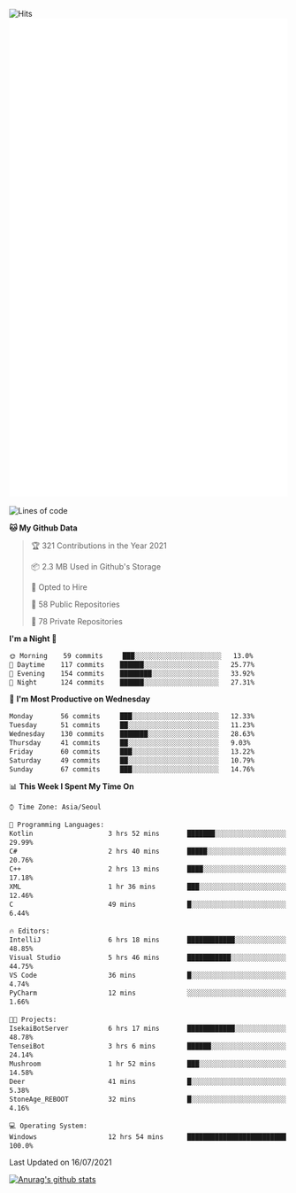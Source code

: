 ![Hits](https://hits.seeyoufarm.com/api/count/incr/badge.svg?url=https%3A%2F%2Fgithub.com%2Fkokose1234&count_bg=%2379C83D&title_bg=%23555555&icon=apple.svg&icon_color=%23E7E7E7&title=hits&edge_flat=false)
<br/>
![Metrics](https://github.com/kokose1234/kokose1234/blob/main/github-metrics.svg)

<!--START_SECTION:waka-->
![Lines of code](https://img.shields.io/badge/From%20Hello%20World%20I%27ve%20Written-13.0%20million%20lines%20of%20code-blue)

**🐱 My Github Data** 

> 🏆 321 Contributions in the Year 2021
 > 
> 📦 2.3 MB Used in Github's Storage 
 > 
> 💼 Opted to Hire
 > 
> 📜 58 Public Repositories 
 > 
> 🔑 78 Private Repositories  
 > 
**I'm a Night 🦉** 

```text
🌞 Morning    59 commits     ███░░░░░░░░░░░░░░░░░░░░░░   13.0% 
🌆 Daytime    117 commits    ██████░░░░░░░░░░░░░░░░░░░   25.77% 
🌃 Evening    154 commits    ████████░░░░░░░░░░░░░░░░░   33.92% 
🌙 Night      124 commits    ██████░░░░░░░░░░░░░░░░░░░   27.31%

```
📅 **I'm Most Productive on Wednesday** 

```text
Monday       56 commits     ███░░░░░░░░░░░░░░░░░░░░░░   12.33% 
Tuesday      51 commits     ██░░░░░░░░░░░░░░░░░░░░░░░   11.23% 
Wednesday    130 commits    ███████░░░░░░░░░░░░░░░░░░   28.63% 
Thursday     41 commits     ██░░░░░░░░░░░░░░░░░░░░░░░   9.03% 
Friday       60 commits     ███░░░░░░░░░░░░░░░░░░░░░░   13.22% 
Saturday     49 commits     ██░░░░░░░░░░░░░░░░░░░░░░░   10.79% 
Sunday       67 commits     ███░░░░░░░░░░░░░░░░░░░░░░   14.76%

```


📊 **This Week I Spent My Time On** 

```text
⌚︎ Time Zone: Asia/Seoul

💬 Programming Languages: 
Kotlin                   3 hrs 52 mins       ███████░░░░░░░░░░░░░░░░░░   29.99% 
C#                       2 hrs 40 mins       █████░░░░░░░░░░░░░░░░░░░░   20.76% 
C++                      2 hrs 13 mins       ████░░░░░░░░░░░░░░░░░░░░░   17.18% 
XML                      1 hr 36 mins        ███░░░░░░░░░░░░░░░░░░░░░░   12.46% 
C                        49 mins             █░░░░░░░░░░░░░░░░░░░░░░░░   6.44%

🔥 Editors: 
IntelliJ                 6 hrs 18 mins       ████████████░░░░░░░░░░░░░   48.85% 
Visual Studio            5 hrs 46 mins       ███████████░░░░░░░░░░░░░░   44.75% 
VS Code                  36 mins             █░░░░░░░░░░░░░░░░░░░░░░░░   4.74% 
PyCharm                  12 mins             ░░░░░░░░░░░░░░░░░░░░░░░░░   1.66%

🐱‍💻 Projects: 
IsekaiBotServer          6 hrs 17 mins       ████████████░░░░░░░░░░░░░   48.78% 
TenseiBot                3 hrs 6 mins        ██████░░░░░░░░░░░░░░░░░░░   24.14% 
Mushroom                 1 hr 52 mins        ███░░░░░░░░░░░░░░░░░░░░░░   14.58% 
Deer                     41 mins             █░░░░░░░░░░░░░░░░░░░░░░░░   5.38% 
StoneAge_REBOOT          32 mins             █░░░░░░░░░░░░░░░░░░░░░░░░   4.16%

💻 Operating System: 
Windows                  12 hrs 54 mins      █████████████████████████   100.0%

```


 Last Updated on 16/07/2021
<!--END_SECTION:waka-->

[![Anurag's github stats](https://github-readme-stats.vercel.app/api?username=kokose1234&theme=dracula)](https://github.com/anuraghazra/github-readme-stats)



	
